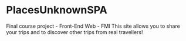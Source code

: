 # PlacesUnknownSPA
 Final course project - Front-End Web - FMI
	This site allows you to share your trips and to discover other trips from real travellers!